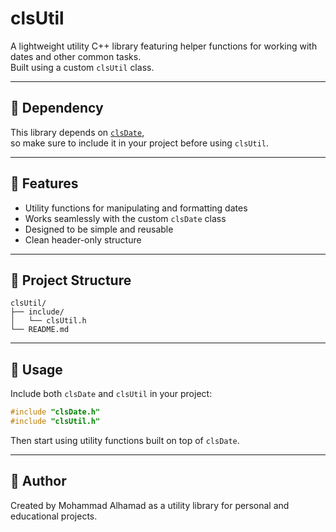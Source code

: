 # clsUtil

A lightweight utility C++ library featuring helper functions for working with dates and other common tasks.  
Built using a custom `clsUtil` class.

---

## 🔗 Dependency

This library depends on [`clsDate`](https://github.com/w0mmd/clsDate),  
so make sure to include it in your project before using `clsUtil`.

---

## 🔧 Features

- Utility functions for manipulating and formatting dates  
- Works seamlessly with the custom `clsDate` class  
- Designed to be simple and reusable  
- Clean header-only structure

---

## 📁 Project Structure

```
clsUtil/
├── include/
│   └── clsUtil.h
└── README.md
```

---

## 📌 Usage

Include both `clsDate` and `clsUtil` in your project:

```cpp
#include "clsDate.h"
#include "clsUtil.h"
```

Then start using utility functions built on top of `clsDate`.

---

## 👤 Author

Created by Mohammad Alhamad as a utility library for personal and educational projects.
